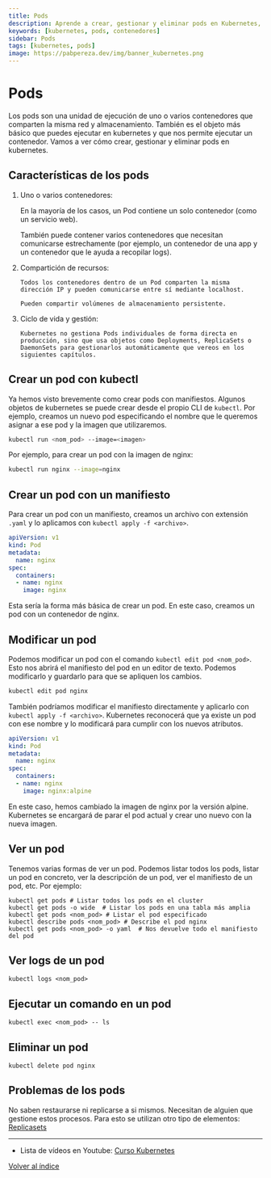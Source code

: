 ```yaml
---
title: Pods
description: Aprende a crear, gestionar y eliminar pods en Kubernetes, la unidad más pequeña de ejecución de contenedores.
keywords: [kubernetes, pods, contenedores]
sidebar: Pods
tags: [kubernetes, pods]
image: https://pabpereza.dev/img/banner_kubernetes.png
---
```


# Pods 
Los pods son una unidad de ejecución de uno o varios contenedores que comparten la misma red y almacenamiento. También es el objeto más básico que puedes ejecutar en kubernetes y que nos permite ejecutar un contenedor. Vamos a ver cómo crear, gestionar y eliminar pods en kubernetes.


## Características de los pods
1.	Uno o varios contenedores:
  
    En la mayoría de los casos, un Pod contiene un solo contenedor (como un servicio web).

    También puede contener varios contenedores que necesitan comunicarse estrechamente (por ejemplo, un contenedor de una app y un contenedor que le ayuda a recopilar logs).

2.	Compartición de recursos:
  
		Todos los contenedores dentro de un Pod comparten la misma dirección IP y pueden comunicarse entre sí mediante localhost.

		Pueden compartir volúmenes de almacenamiento persistente.

3.	Ciclo de vida y gestión:

		Kubernetes no gestiona Pods individuales de forma directa en producción, sino que usa objetos como Deployments, ReplicaSets o DaemonSets para gestionarlos automáticamente que vereos en los siguientes capítulos.


## Crear un pod con kubectl
Ya hemos visto brevemente como crear pods con manifiestos. Algunos objetos de kubernetes se puede crear desde el propio CLI de `kubectl`. Por ejemplo, creamos un nuevo pod especificando el nombre que le queremos asignar a ese pod y la imagen que utilizaremos.
```bash
kubectl run <nom_pod> --image=<imagen>
```

Por ejemplo, para crear un pod con la imagen de nginx:
```bash
kubectl run nginx --image=nginx
```

## Crear un pod con un manifiesto
Para crear un pod con un manifiesto, creamos un archivo con extensión `.yaml` y lo aplicamos con `kubectl apply -f <archivo>`.

```yaml
apiVersion: v1
kind: Pod
metadata:
  name: nginx
spec:
  containers:
  - name: nginx
    image: nginx
```
Esta sería la forma más básica de crear un pod. En este caso, creamos un pod con un contenedor de nginx.

## Modificar un pod
Podemos modificar un pod con el comando `kubectl edit pod <nom_pod>`. Esto nos abrirá el manifiesto del pod en un editor de texto. Podemos modificarlo y guardarlo para que se apliquen los cambios.

```bash
kubectl edit pod nginx
```

También podríamos modificar el manifiesto directamente y aplicarlo con `kubectl apply -f <archivo>`. Kubernetes reconocerá que ya existe un pod con ese nombre y lo modificará para cumplir con los nuevos atributos.
```yaml
apiVersion: v1
kind: Pod
metadata:
  name: nginx
spec:
  containers:
  - name: nginx
    image: nginx:alpine
```

En este caso, hemos cambiado la imagen de nginx por la versión alpine. Kubernetes se encargará de parar el pod actual y crear uno nuevo con la nueva imagen.


## Ver un pod
Tenemos varias formas de ver un pod. Podemos listar todos los pods, listar un pod en concreto, ver la descripción de un pod, ver el manifiesto de un pod, etc. Por ejemplo:
``` shell
kubectl get pods # Listar todos los pods en el cluster
kubectl get pods -o wide  # Listar los pods en una tabla más amplia
kubectl get pods <nom_pod> # Listar el pod especificado
kubectl describe pods <nom_pod> # Describe el pod nginx
kubectl get pods <nom_pod> -o yaml  # Nos devuelve todo el manifiesto del pod
```

## Ver logs de un pod
``` shell
kubectl logs <nom_pod>
```

## Ejecutar un comando en un pod
``` shell
kubectl exec <nom_pod> -- ls
```

## Eliminar un pod
``` shell
kubectl delete pod nginx
```

## Problemas de los pods
No saben restaurarse ni replicarse a si mismos. Necesitan de alguien que gestione estos procesos. Para esto se utilizan otro tipo de elementos:
[Replicasets](./108.Deployments.md)

---
* Lista de vídeos en Youtube: [Curso Kubernetes](https://www.youtube.com/playlist?list=PLQhxXeq1oc2k9MFcKxqXy5GV4yy7wqSma)

[Volver al índice](README.md#índice)